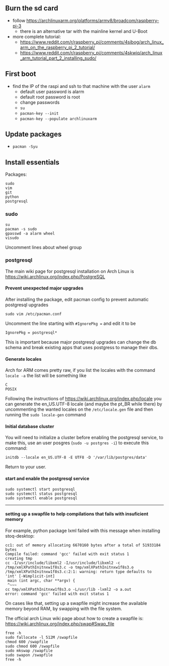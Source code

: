 ## Burn the sd card
- follow https://archlinuxarm.org/platforms/armv8/broadcom/raspberry-pi-3 
  - there is an alternative tar with the mainline kernel and U-Boot
- more complete tutorial:
  - https://www.reddit.com/r/raspberry_pi/comments/4sibog/arch_linux_arm_on_the_raspberry_pi_2_tutorial/
  - https://www.reddit.com/r/raspberry_pi/comments/4skwiq/arch_linux_arm_tutorial_part_2_installing_sudo/

## First boot
- find the IP of the raspi and ssh to that machine with the user `alarm`
  - default user password is alarm
  - default root password is root
  - change passwords
  - `su`
  - `pacman-key --init`
  - `pacman-key --populate archlinuxarm`

## Update packages
  - `pacman -Syu`

## Install essentials

Packages:
```
sudo
vim
git
python
postgresql
```

### sudo 
```
su
pacman -s sudo
gpasswd -a alarm wheel
visudo
```
Uncomment lines about wheel group

### postgresql

The main wiki page for postgresql installation on Arch Linux is https://wiki.archlinux.org/index.php/PostgreSQL

#### Prevent unexpected major upgrades
After installing the package, edit pacman config to prevent automatic postgresql upgrades

```
sudo vim /etc/pacman.conf
```
Uncomment the line starting with `#IgnorePkg =` and edit it to be
```
IgnorePkg = postgresql*
```

This is important because major postgresql upgrades can change the db schema and break existing
apps that uses postgress to manage their dbs.

#### Generate locales
Arch for ARM comes pretty raw, if you list the locales with the command `locale -a` the list will
be something like
```
C
POSIX
```

Following the instructions of https://wiki.archlinux.org/index.php/locale you can generate the 
en_US.UTF-8 locale (and maybe the pt_BR while there) by uncommenting the wanted locales on the 
`/etc/locale.gen` file and then running the `sudo locale-gen` command 

#### Initial database cluster

You will need to initialize a cluster before enabling the postgresql service, to make this, use an
user posgres (`sudo -u postgres -i`) to execute this command:

```
initdb --locale en_US.UTF-8 -E UTF8 -D '/var/lib/postgres/data'
```

Return to your user.

#### start and enable the postgresql service
```
sudo systemctl start postgresql
sudo systemctl status postgresql
sudo systemctl enable postgresql
```




-----

#### setting up a swapfile to help compilations that fails with insuficient memory

For example, python package lxml failed with this message when installing stoq-desktop:

    cc1: out of memory allocating 6670160 bytes after a total of 51933184 bytes
    Compile failed: command 'gcc' failed with exit status 1
    creating tmp
    cc -I/usr/include/libxml2 -I/usr/include/libxml2 -c /tmp/xmlXPathInitnxw1f8s3.c -o tmp/xmlXPathInitnxw1f8s3.o
    /tmp/xmlXPathInitnxw1f8s3.c:2:1: warning: return type defaults to 'int' [-Wimplicit-int]
     main (int argc, char **argv) {
     ^~~~
    cc tmp/xmlXPathInitnxw1f8s3.o -L/usr/lib -lxml2 -o a.out
    error: command 'gcc' failed with exit status 1

On cases like that, setting up a swapfile might increase the available memory beyond RAM, by swapping
with the file system.

The official arch Linux wiki page about how to create a swapfile is: https://wiki.archlinux.org/index.php/swap#Swap_file

```
free -h
sudo fallocate -l 512M /swapfile
chmod 600 /swapfile
sudo chmod 600 /swapfile
sudo mkswap /swapfile
sudo swapon /swapfile
free -h
```
